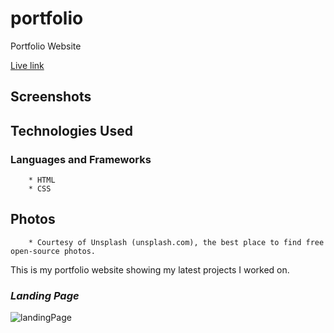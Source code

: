 # portfolio
Portfolio Website

[Live link](https://hemlatabhundhoo.co/)
## Screenshots

## Technologies Used

### Languages and Frameworks
		* HTML
		* CSS   

## Photos
		* Courtesy of Unsplash (unsplash.com), the best place to find free open-source photos.

This is my portfolio website showing my latest projects I worked on.

### _Landing Page_
![landingPage](images/.png)
